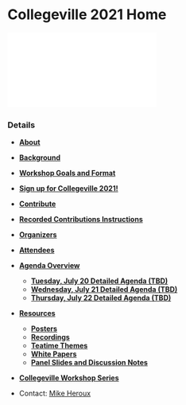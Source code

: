 
# Collegeville 2021 Home

![](assets/Collegeville21WorkshopBanner.pdf)


### Details
- [**About**](About.md)
- [**Background**](Background.md)
- [**Workshop Goals and Format**](GoalsFormat.md)


- [**Sign up for Collegeville 2021!**](Registration2021.md)
- [**Contribute**](Contribute.md)
- [**Recorded Contributions Instructions**](WorkshopResources/Recordings/Instructions.md)


- [**Organizers**](Organizers.md)
- [**Attendees**](Attendees.md)

- [**Agenda Overview**](Agenda.md)
  - [**Tuesday, July 20 Detailed Agenda (TBD)**](Agenda-Day-1.md)
  - [**Wednesday, July 21 Detailed Agenda (TBD)**](Agenda-Day-2.md)
  - [**Thursday, July 22 Detailed Agenda (TBD)**](Agenda-Day-3.md)

- [**Resources**](Resources.md)
  - [**Posters**](WorkshopResources/Posters/PosterList.md)
  - [**Recordings**](WorkshopResources/Recordings/RecordingList.md)
  - [**Teatime Themes**](WorkshopResources/TeatimeThemes/TeatimeThemeList.md)
  - [**White Papers**](WorkshopResources/WhitePapers/WhitePaperList.md)
  - [**Panel Slides and Discussion Notes**](WorkshopResources/WorkshopSlidesNotes/WorkshopSlidesNotesList.md)

- [**Collegeville Workshop Series**](https://collegeville.github.io/Workshops/)

- Contact: [Mike Heroux](https://maherou.github.io)
